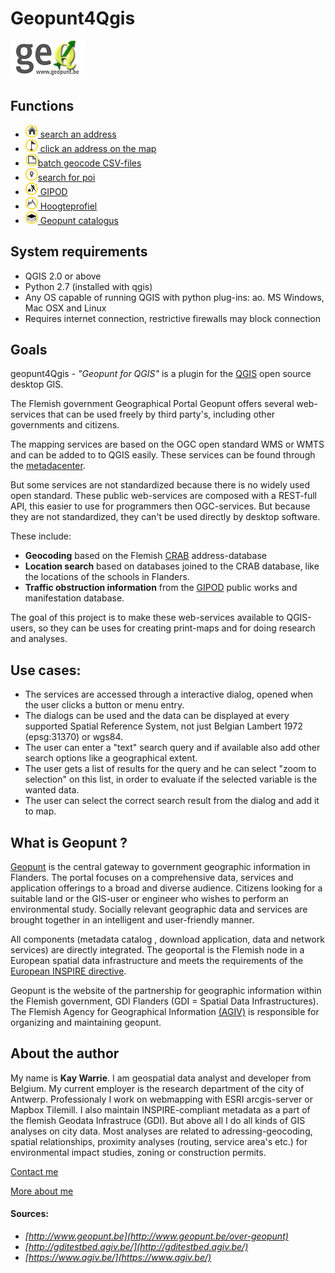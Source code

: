 Geopunt4Qgis
============

![Geopunt for QGIS](images/logogeopunt4Q.png "Geopunt for QGIS")

Functions
--------

  * <a href="http://warrieka.github.io/#!geopuntAddress.md" ><img src="images/geopuntAddressSmall.png" /> search an  address</a> 
  * <a href="http://warrieka.github.io/#!geopuntReverse.md" ><img src="images/geopuntReverseSmall.png" /> click an address on the map</a>
  * <a href="http://warrieka.github.io/#!geopuntBatchgeocode.md" ><img src="images/geopuntBatchgeocodeSmall.png" />batch geocode CSV-files </a>
  * <a href="http://warrieka.github.io/#!geopuntPoi.md" ><img src="images/geopuntPoiSmall.png" />search for poi</a>
  * <a href="http://warrieka.github.io/index.html#!geopuntGIPOD.md" ><img src="images/geopuntGIPODsmall.png" /> GIPOD</a>
  * <a href="http://warrieka.github.io/index.html#!geopuntElevation.md" ><img src="images/geopuntElevationSmall.png" /> Hoogteprofiel</a>
  * <a href="http://warrieka.github.io/index.html#!geopuntDatacatalog.md" ><img src="images/geopuntDataCatalogusSmall.png" /> Geopunt catalogus</a>
 
System requirements
-------------------

- QGIS 2.0 or above
- Python 2.7 (installed with qgis)
- Any OS capable of running QGIS with python plug-ins: ao. MS Windows, Mac OSX and Linux
- Requires internet connection, restrictive firewalls may block connection
 
Goals
-----

geopunt4Qgis - *"Geopunt for QGIS"* is a plugin for the [QGIS](http://www.qgis.org/) open source desktop GIS. 

The Flemish government Geographical Portal Geopunt offers several web-services that can be used freely by third party's, including other governments and citizens. 

The mapping services are based on the OGC open standard WMS or WMTS and can be added to to QGIS easily. These services can be found through the [metadacenter](https://metadata.geopunt.be/zoekdienst/apps/tabsearch/index.html).

But some services are not standardized because there is no widely used open standard. These public web-services are  composed with a REST-full API, this easier to use for programmers then OGC-services. But because they are not standardized, they can't be used directly by desktop software.

These include:

- **Geocoding** based on the Flemish [CRAB](http://www.agiv.be/gis/projecten/?catid=34) address-database
- **Location search** based on databases joined to the CRAB database, like the locations of the schools in Flanders.
- **Traffic obstruction information** from the [GIPOD](http://gipod.api.agiv.be/#!index.md) public works and manifestation database.

The goal of this project is to make these web-services available to QGIS-users, so they can be uses for creating print-maps and for doing research and analyses.

Use cases:
----------

- The services are accessed through a interactive dialog, opened when the user clicks a button or menu entry.
- The dialogs can be used and the data can be displayed at every supported Spatial Reference System, not just Belgian Lambert 1972 (epsg:31370) or wgs84.
- The user can enter a "text" search query and if available also add other search options like a geographical extent.
- The user gets a list of results for the query and he can select "zoom to selection" on this list, in order to evaluate if the selected variable is the wanted data.
- The user can select the correct search result from the dialog and add it to map.

What is Geopunt ?
--------------

[Geopunt](http://www.geopunt.be/) is the central gateway to government geographic information in Flanders. The portal focuses on a comprehensive data, services and application offerings to a broad and diverse audience. Citizens looking for a suitable land or the GIS-user or engineer who wishes to perform an environmental study. Socially relevant geographic data and services are brought together in an intelligent and user-friendly manner. 

All components (metadata catalog , download application, data and network services) are directly integrated. The geoportal is the Flemish node in a European spatial data infrastructure and meets the requirements of the [European INSPIRE directive](http://inspire-geoportal.ec.europa.eu/).

Geopunt is the website of the partnership for geographic information within the Flemish government, GDI Flanders (GDI = Spatial Data Infrastructures). The Flemish Agency for Geographical Information [(AGIV)](http://www.agiv.be/gis/) is responsible for organizing and maintaining geopunt.

About the author
----------------

My name is **Kay Warrie**. I am geospatial data analyst and developer from Belgium. 
My current employer is the research department of the city of Antwerp. 
Professionaly I work on webmapping with ESRI arcgis-server or Mapbox Tilemill. I also maintain INSPIRE-compliant metadata as a part of the flemish Geodata Infrastruce (GDI). But above all I do all kinds of GIS analyses on city data. Most analyses are related to adressing-geocoding, spatial relationships,  proximity analyses (routing, service area's etc.) for environmental impact studies, zoning or construction permits.

[Contact me](mailto:kaywarrie@gmail.com)

[More about me](http://warrieka.github.io/#!aboutMe.md)

#### Sources:

- *[http://www.geopunt.be](http://www.geopunt.be/over-geopunt)* 
- *[http://gditestbed.agiv.be/](http://gditestbed.agiv.be/)*
- *[https://www.agiv.be/](https://www.agiv.be/)*

